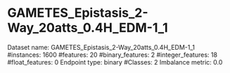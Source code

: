# GAMETES_Epistasis_2-Way_20atts_0.4H_EDM-1_1
Dataset name: GAMETES_Epistasis_2-Way_20atts_0.4H_EDM-1_1
#instances: 1600
#features: 20
  #binary_features: 2
  #integer_features: 18
  #float_features: 0
Endpoint type: binary
#Classes: 2
Imbalance metric: 0.0
